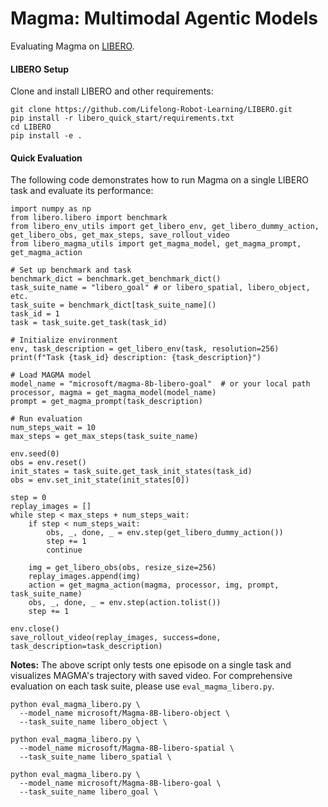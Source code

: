 # Magma: Multimodal Agentic Models

Evaluating Magma on [LIBERO](https://github.com/Lifelong-Robot-Learning/LIBERO).


#### LIBERO Setup
Clone and install LIBERO and other requirements:
```
git clone https://github.com/Lifelong-Robot-Learning/LIBERO.git
pip install -r libero_quick_start/requirements.txt
cd LIBERO
pip install -e .
```

#### Quick Evaluation
The following code demonstrates how to run Magma on a single LIBERO task and evaluate its performance:
```
import numpy as np
from libero.libero import benchmark
from libero_env_utils import get_libero_env, get_libero_dummy_action, get_libero_obs, get_max_steps, save_rollout_video
from libero_magma_utils import get_magma_model, get_magma_prompt, get_magma_action

# Set up benchmark and task
benchmark_dict = benchmark.get_benchmark_dict()
task_suite_name = "libero_goal" # or libero_spatial, libero_object, etc.
task_suite = benchmark_dict[task_suite_name]()
task_id = 1
task = task_suite.get_task(task_id)

# Initialize environment
env, task_description = get_libero_env(task, resolution=256)
print(f"Task {task_id} description: {task_description}")

# Load MAGMA model
model_name = "microsoft/magma-8b-libero-goal"  # or your local path
processor, magma = get_magma_model(model_name)
prompt = get_magma_prompt(task_description)

# Run evaluation
num_steps_wait = 10
max_steps = get_max_steps(task_suite_name)

env.seed(0)
obs = env.reset()
init_states = task_suite.get_task_init_states(task_id) 
obs = env.set_init_state(init_states[0])

step = 0
replay_images = []
while step < max_steps + num_steps_wait:
    if step < num_steps_wait:
        obs, _, done, _ = env.step(get_libero_dummy_action())
        step += 1
        continue
    
    img = get_libero_obs(obs, resize_size=256)
    replay_images.append(img)
    action = get_magma_action(magma, processor, img, prompt, task_suite_name)
    obs, _, done, _ = env.step(action.tolist())
    step += 1

env.close()
save_rollout_video(replay_images, success=done, task_description=task_description)
```
**Notes:** The above script only tests one episode on a single task and visualizes MAGMA's trajectory with saved video. For comprehensive evaluation on each task suite, please use `eval_magma_libero.py`.
```
python eval_magma_libero.py \
  --model_name microsoft/Magma-8B-libero-object \
  --task_suite_name libero_object \

python eval_magma_libero.py \
  --model_name microsoft/Magma-8B-libero-spatial \
  --task_suite_name libero_spatial \

python eval_magma_libero.py \
  --model_name microsoft/Magma-8B-libero-goal \
  --task_suite_name libero_goal \
```

